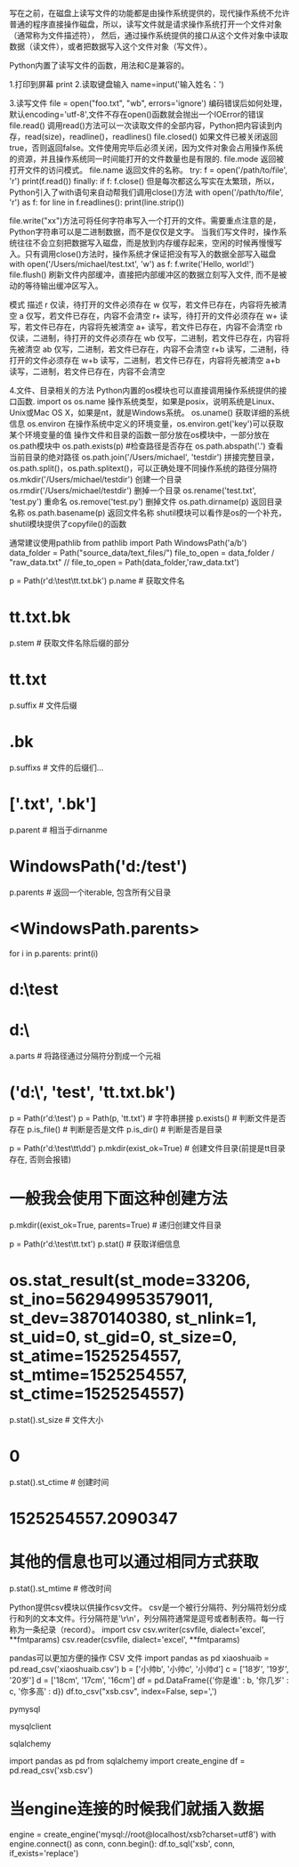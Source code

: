 写在之前，在磁盘上读写文件的功能都是由操作系统提供的，现代操作系统不允许普通的程序直接操作磁盘，所以，读写文件就是请求操作系统打开一个文件对象（通常称为文件描述符），
然后，通过操作系统提供的接口从这个文件对象中读取数据（读文件），或者把数据写入这个文件对象（写文件）。

Python内置了读写文件的函数，用法和C是兼容的。

1.打印到屏幕
print
2.读取键盘输入
name=input('输入姓名：')

3.读写文件
file = open("foo.txt", "wb", errors='ignore') 编码错误后如何处理，默认encoding='utf-8',文件不存在open()函数就会抛出一个IOError的错误
file.read() 调用read()方法可以一次读取文件的全部内容，Python把内容读到内存，read(size)，readline()，readlines()
file.closed() 如果文件已被关闭返回true，否则返回false。文件使用完毕后必须关闭，因为文件对象会占用操作系统的资源，并且操作系统同一时间能打开的文件数量也是有限的.
file.mode	返回被打开文件的访问模式。
file.name	返回文件的名称。
try:
    f = open('/path/to/file', 'r')
    print(f.read())
finally:
    if f:
        f.close()
但是每次都这么写实在太繁琐，所以，Python引入了with语句来自动帮我们调用close()方法
with open('/path/to/file', 'r') as f:
    for line in f.readlines():
        print(line.strip()) 

file.write("xx")方法可将任何字符串写入一个打开的文件。需要重点注意的是，Python字符串可以是二进制数据，而不是仅仅是文字。
当我们写文件时，操作系统往往不会立刻把数据写入磁盘，而是放到内存缓存起来，空闲的时候再慢慢写入。只有调用close()方法时，操作系统才保证把没有写入的数据全部写入磁盘
with open('/Users/michael/test.txt', 'w') as f:
    f.write('Hello, world!')
file.flush()
刷新文件内部缓冲，直接把内部缓冲区的数据立刻写入文件, 而不是被动的等待输出缓冲区写入。

模式	描述
r	仅读，待打开的文件必须存在
w	仅写，若文件已存在，内容将先被清空
a	仅写，若文件已存在，内容不会清空
r+	读写，待打开的文件必须存在
w+	读写，若文件已存在，内容将先被清空
a+	读写，若文件已存在，内容不会清空
rb	仅读，二进制，待打开的文件必须存在
wb	仅写，二进制，若文件已存在，内容将先被清空
ab	仅写，二进制，若文件已存在，内容不会清空
r+b	读写，二进制，待打开的文件必须存在
w+b	读写，二进制，若文件已存在，内容将先被清空
a+b	读写，二进制，若文件已存在，内容不会清空

4.文件、目录相关的方法
Python内置的os模块也可以直接调用操作系统提供的接口函数.
import os
os.name 操作系统类型，如果是posix，说明系统是Linux、Unix或Mac OS X，如果是nt，就是Windows系统。
os.uname() 获取详细的系统信息
os.environ 在操作系统中定义的环境变量，os.environ.get('key')可以获取某个环境变量的值
操作文件和目录的函数一部分放在os模块中，一部分放在os.path模块中
os.path.exists(p) #检查路径是否存在
os.path.abspath('.') 查看当前目录的绝对路径
os.path.join('/Users/michael', 'testdir') 拼接完整目录，os.path.split()，os.path.splitext()，可以正确处理不同操作系统的路径分隔符
os.mkdir('/Users/michael/testdir') 创建一个目录
os.rmdir('/Users/michael/testdir') 删掉一个目录
os.rename('test.txt', 'test.py')  重命名
os.remove('test.py') 删掉文件
os.path.dirname(p)  返回目录名称
os.path.basename(p) 返回文件名称
shutil模块可以看作是os的一个补充，shutil模块提供了copyfile()的函数

通常建议使用pathlib
from pathlib import Path
WindowsPath('a/b')
data_folder = Path("source_data/text_files/")
file_to_open = data_folder / "raw_data.txt" // file_to_open = Path(data_folder,'raw_data.txt')

p = Path(r'd:\test\tt.txt.bk')
p.name                          # 获取文件名
# tt.txt.bk
p.stem                          # 获取文件名除后缀的部分
# tt.txt
p.suffix                        # 文件后缀
# .bk
p.suffixs                       # 文件的后缀们...
# ['.txt', '.bk']
p.parent                        # 相当于dirnanme
# WindowsPath('d:/test')
p.parents                       # 返回一个iterable, 包含所有父目录
# <WindowsPath.parents>
for i in p.parents:
    print(i)
# d:\test
# d:\
a.parts                         # 将路径通过分隔符分割成一个元祖
# ('d:\\', 'test', 'tt.txt.bk')

p = Path(r'd:\test')
p = Path(p, 'tt.txt')           # 字符串拼接
p.exists()                      # 判断文件是否存在
p.is_file()                     # 判断是否是文件
p.is_dir()                      # 判断是否是目录

p = Path(r'd:\test\tt\dd')
p.mkdir(exist_ok=True)          # 创建文件目录(前提是tt目录存在, 否则会报错)
# 一般我会使用下面这种创建方法
p.mkdir((exist_ok=True, parents=True) # 递归创建文件目录

p = Path(r'd:\test\tt.txt')
p.stat()                        # 获取详细信息
# os.stat_result(st_mode=33206, st_ino=562949953579011, st_dev=3870140380, st_nlink=1, st_uid=0, st_gid=0, st_size=0, st_atime=1525254557, st_mtime=1525254557, st_ctime=1525254557)
p.stat().st_size                # 文件大小
# 0
p.stat().st_ctime               # 创建时间
# 1525254557.2090347
# 其他的信息也可以通过相同方式获取
p.stat().st_mtime               # 修改时间

Python提供csv模块以供操作csv文件。
csv是一个被行分隔符、列分隔符划分成行和列的文本文件。行分隔符是'\r\n'，列分隔符通常是逗号或者制表符。每一行称为一条纪录（record）。
import csv
csv.writer(csvfile, dialect='excel', **fmtparams) 
csv.reader(csvfile, dialect='excel', **fmtparams) 

pandas可以更加方便的操作 CSV 文件
import pandas as pd
xiaoshuaib = pd.read_csv('xiaoshuaib.csv')
b = ['小帅b', '小帅c', '小帅d']
c = ['18岁', '19岁', '20岁']
d = ['18cm', '17cm', '16cm']
df = pd.DataFrame({'你是谁' : b, '你几岁' : c, '你多高' : d})
df.to_csv("xsb.csv", index=False, sep=',')

pymysql

mysqlclient

sqlalchemy

import pandas as pd
from sqlalchemy import create_engine
df = pd.read_csv('xsb.csv')
# 当engine连接的时候我们就插入数据
engine = create_engine('mysql://root@localhost/xsb?charset=utf8')
with engine.connect() as conn, conn.begin():
    df.to_sql('xsb', conn, if_exists='replace')

